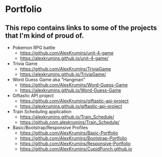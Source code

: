 # Portfolio
## This repo contains links to some of the projects that I'm kind of proud of.
- Pokemon RPG battle
  - https://github.com/AlexKrumins/unit-4-game
  - https://alexkrumins.github.io/unit-4-game/
- Trivia Game
  - https://github.com/AlexKrumins/TriviaGame
  - https://alexkrumins.github.io/TriviaGame/
- Word Guess Game aka "Hangman"
  - https://github.com/AlexKrumins/Word-Guess-Game
  - https://alexkrumins.github.io/Word-Guess-Game
- Giftastic API project
  - https://github.com/AlexKrumins/giftastic-api-project
  - https://alexkrumins.github.io/giftastic-api-project
- Train Scheduling application
  - https://alexkrumins.github.io/Train_Schedule/
  - https://github.com.alexkrumins/Train_Schedule/
- Basic/Bootstrap/Responsive Profiles
  - https://github.com/AlexKrumins/Basic-Portfolio
  - https://github.com/AlexKrumins/Bootstrap-Portfolio
  - https://github.com/AlexKrumins/Responsive-Portfolio
  - https://github.com/AlexKrumins/CupidPunch.github.io
